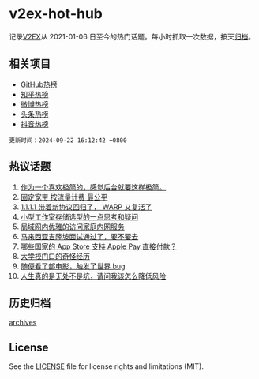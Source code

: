 # v2ex-hot-hub

 记录[V2EX](https://www.v2ex.com/)从 2021-01-06 日至今的热门话题。每小时抓取一次数据，按天[归档](archives)。
 
 ## 相关项目

- [GitHub热榜](https://github.com/lonnyzhang423/github-hot-hub)
- [知乎热榜](https://github.com/lonnyzhang423/zhihu-hot-hub)
- [微博热榜](https://github.com/lonnyzhang423/weibo-hot-hub)
- [头条热榜](https://github.com/lonnyzhang423/toutiao-hot-hub)
- [抖音热榜](https://github.com/lonnyzhang423/douyin-hot-hub)


 `更新时间：2024-09-22 16:12:42 +0800`

## 热议话题

1. [作为一个喜欢极简的，感觉后台就要这样极简。](https://www.v2ex.com/t/1074643)
1. [固定宽带 按流量计费 最公平](https://www.v2ex.com/t/1074762)
1. [1.1.1.1 带着新协议回归了， WARP 又复活了](https://www.v2ex.com/t/1074753)
1. [小型工作室存储选型的一点思考和疑问](https://www.v2ex.com/t/1074658)
1. [局域网内优雅的访问家庭内网服务](https://www.v2ex.com/t/1074771)
1. [马来西亚吉隆坡面试通过了，要不要去](https://www.v2ex.com/t/1074675)
1. [哪些国家的 App Store 支持 Apple Pay 直接付款？](https://www.v2ex.com/t/1074659)
1. [大学校门口的奇怪经历](https://www.v2ex.com/t/1074671)
1. [随便看了部电影，触发了世界 bug](https://www.v2ex.com/t/1074728)
1. [人生真的是无处不是坑，请问我该怎么降低风险](https://www.v2ex.com/t/1074670)

## 历史归档

[archives](archives)

## License

See the [LICENSE](LICENSE) file for license rights and limitations (MIT).

